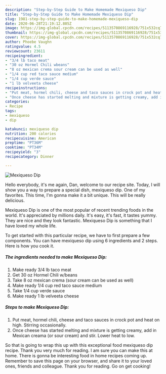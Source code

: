 ```yaml
---
description: "Step-by-Step Guide to Make Homemade Mexiqueso Dip"
title: "Step-by-Step Guide to Make Homemade Mexiqueso Dip"
slug: 1981-step-by-step-guide-to-make-homemade-mexiqueso-dip
date: 2020-06-28T21:19:12.805Z
image: https://img-global.cpcdn.com/recipes/5113570869116928/751x532cq70/mexiqueso-dip-recipe-main-photo.jpg
thumbnail: https://img-global.cpcdn.com/recipes/5113570869116928/751x532cq70/mexiqueso-dip-recipe-main-photo.jpg
cover: https://img-global.cpcdn.com/recipes/5113570869116928/751x532cq70/mexiqueso-dip-recipe-main-photo.jpg
author: Phoebe Vaughn
ratingvalue: 4.5
reviewcount: 23611
recipeingredient:
- "3/4 lb taco meat"
- "30 oz Hormel Chili wbeans"
- "8 oz mexican crema sour cream can be used as well"
- "1/4 cup red taco sauce medium"
- "1/4 cup verde sauce"
- "1 lb velveeta cheese"
recipeinstructions:
- "Put meat, hormel chili, cheese and taco sauces in crock pot and heat on high. Stirring occasionally."
- "Once cheese has started melting and mixture is getting creamy, add in Mexican creama (or sour cream) and stir.  Lower heat to low."
categories:
- Recipe
tags:
- mexiqueso
- dip

katakunci: mexiqueso dip 
nutrition: 200 calories
recipecuisine: American
preptime: "PT36M"
cooktime: "PT34M"
recipeyield: "3"
recipecategory: Dinner

---
```



![Mexiqueso Dip](https://img-global.cpcdn.com/recipes/5113570869116928/751x532cq70/mexiqueso-dip-recipe-main-photo.jpg)

Hello everybody, it's me again, Dan, welcome to our recipe site. Today, I will show you a way to prepare a special dish, mexiqueso dip. One of my favorites. This time, I'm gonna make it a bit unique. This will be really delicious.

Mexiqueso Dip is one of the most popular of recent trending foods in the world. It's appreciated by millions daily. It's easy, it's fast, it tastes yummy. They are nice and they look fantastic. Mexiqueso Dip is something that I have loved my whole life.




To get started with this particular recipe, we have to first prepare a few components. You can have mexiqueso dip using 6 ingredients and 2 steps. Here is how you cook it.

<!--inarticleads1-->

##### The ingredients needed to make Mexiqueso Dip:

1. Make ready 3/4 lb taco meat
1. Get 30 oz Hormel Chili w/beans
1. Take 8 oz mexican crema (sour cream can be used as well)
1. Make ready 1/4 cup red taco sauce medium
1. Take 1/4 cup verde sauce
1. Make ready 1 lb velveeta cheese




<!--inarticleads2-->

##### Steps to make Mexiqueso Dip:

1. Put meat, hormel chili, cheese and taco sauces in crock pot and heat on high. Stirring occasionally.
1. Once cheese has started melting and mixture is getting creamy, add in Mexican creama (or sour cream) and stir.  Lower heat to low.




So that is going to wrap this up with this exceptional food mexiqueso dip recipe. Thank you very much for reading. I am sure you can make this at home. There is gonna be interesting food in home recipes coming up. Remember to save this page on your browser, and share it to your loved ones, friends and colleague. Thank you for reading. Go on get cooking!
